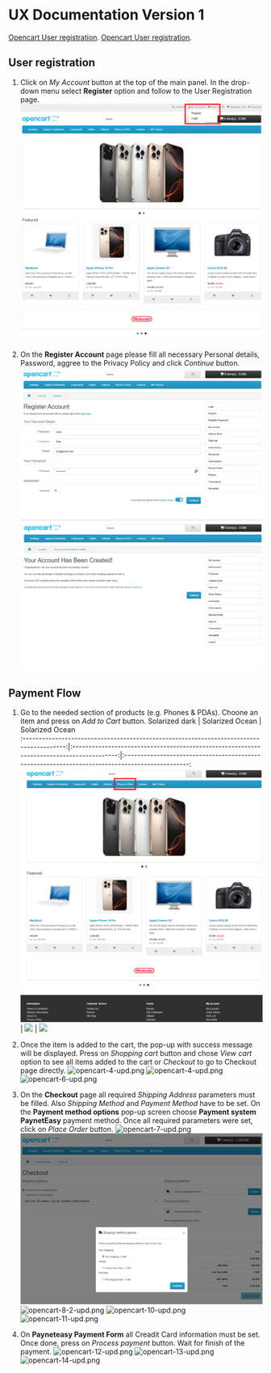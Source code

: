 # UX Documentation Version 1

[Opencart User registration](https://pages.github.com/).
[Opencart User registration](https://pages.github.com/).

  ## User registration
  
  1. Click on *My Account* button at the top of the main panel. In the drop-down menu select **Register** option and follow to the User Registration page.
  ![opencart-register-1.png](https://github.com/annihilatoratm/opencart-doc/blob/main/images/opencart-register-1.png)

  2. On the **Register Account** page please fill all necessary Personal details, Password, aggree to the Privacy Policy and click *Continue* button.
  ![opencart-register-2.png](https://github.com/annihilatoratm/opencart-doc/blob/main/images/opencart-register-2.png)
  ![opencart-register-3.png](https://github.com/annihilatoratm/opencart-doc/blob/main/images/opencart-register-3.png)

  ## Payment Flow

  1. Go to the needed section of products (e.g. Phones & PDAs). Choone an item and press on *Add to Cart* button.
Solarized dark                                                                           |  Solarized Ocean                                                                         |                       Solarized Ocean          
:---------------------------------------------------------------------------------------:|:----------------------------------------------------------------------------------------:|:----------------------------------------------------------------------------------------------:
![](https://github.com/annihilatoratm/opencart-doc/blob/main/images/opencart-1-upd.png)  |  ![](https://github.com/annihilatoratm/opencart-doc/blob/main/images/opencart-2-upd.png) |  ![](https://github.com/annihilatoratm/opencart-doc/blob/main/images/opencart-3-upd.png)
  
  
  

  3. Once the item is added to the cart, the pop-up with success message will be displayed. Press on *Shopping cart* button and chose *View cart* option to see all items added to the cart or *Checkout* to go to Checkout page directly.
  ![opencart-4-upd.png](https://github.com/annihilatoratm/opencart-doc/blob/main/images/opencart-4-upd.png)
  ![opencart-4-upd.png](https://github.com/annihilatoratm/opencart-doc/blob/main/images/opencart-5-upd.png)
  ![opencart-6-upd.png](https://github.com/annihilatoratm/opencart-doc/blob/main/images/opencart-6-upd.png)

  4. On the **Checkout** page all required *Shipping Address* parameters must be filled. Also *Shipping Method* and *Payment Method* have to be set. On the **Payment method options** pop-up screen choose **Payment system PaynetEasy** payment method. Once all required parameters were set, click on *Place Order* button.
  ![opencart-7-upd.png](https://github.com/annihilatoratm/opencart-doc/blob/main/images/opencart-7-upd.png)
  ![opencart-9-upd.png](https://github.com/annihilatoratm/opencart-doc/blob/main/images/opencart-9.png)
  ![opencart-8-2-upd.png](https://github.com/annihilatoratm/opencart-doc/blob/main/images/opencart-8-2-upd.png)
  ![opencart-10-upd.png](https://github.com/annihilatoratm/opencart-doc/blob/main/images/opencart-10-upd.png)
  ![opencart-11-upd.png](https://github.com/annihilatoratm/opencart-doc/blob/main/images/opencart-11-upd.png)

  5. On **Payneteasy Payment Form** all Creadit Card information must be set. Once done, press on *Process payment* button. Wait for finish of the payment. 
  ![opencart-12-upd.png](https://github.com/annihilatoratm/opencart-doc/blob/main/images/opencart-12-upd.png)
  ![opencart-13-upd.png](https://github.com/annihilatoratm/opencart-doc/blob/main/images/opencart-13-upd.png)
  ![opencart-14-upd.png](https://github.com/annihilatoratm/opencart-doc/blob/main/images/opencart-14-upd.png)
